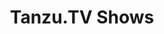 ---
type: "tv"
title: "Tanzu.TV Shows"
linkTitle: "Tanzu.TV"
menu:
    main:
        identifier: tv
        weight: 3
---